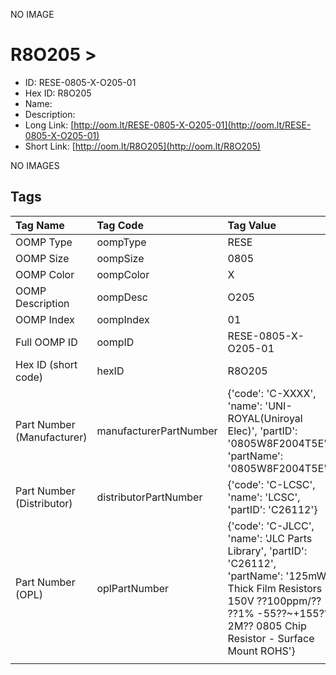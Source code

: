 


  
NO IMAGE  
# R8O205 > 

- ID: RESE-0805-X-O205-01
- Hex ID: R8O205
- Name: 
- Description: 
- Long Link: [http://oom.lt/RESE-0805-X-O205-01](http://oom.lt/RESE-0805-X-O205-01)
- Short Link: [http://oom.lt/R8O205](http://oom.lt/R8O205)
  
NO IMAGES  
## Tags
  

|Tag Name|Tag Code|Tag Value|
| :--- | :--- | :--- |
|OOMP Type|oompType|RESE|
|OOMP Size|oompSize|0805|
|OOMP Color|oompColor|X|
|OOMP Description|oompDesc|O205|
|OOMP Index|oompIndex|01|
|Full OOMP ID|oompID|RESE-0805-X-O205-01|
|Hex ID (short code)|hexID|R8O205|
|Part Number (Manufacturer)|manufacturerPartNumber|{'code': 'C-XXXX', 'name': 'UNI-ROYAL(Uniroyal Elec)', 'partID': '0805W8F2004T5E', 'partName': '0805W8F2004T5E'}|
|Part Number (Distributor)|distributorPartNumber|{'code': 'C-LCSC', 'name': 'LCSC', 'partID': 'C26112'}|
|Part Number (OPL)|oplPartNumber|{'code': 'C-JLCC', 'name': 'JLC Parts Library', 'partID': 'C26112', 'partName': '125mW Thick Film Resistors 150V ??100ppm/?? ??1% -55??~+155?? 2M?? 0805  Chip Resistor - Surface Mount ROHS'}|
||||
